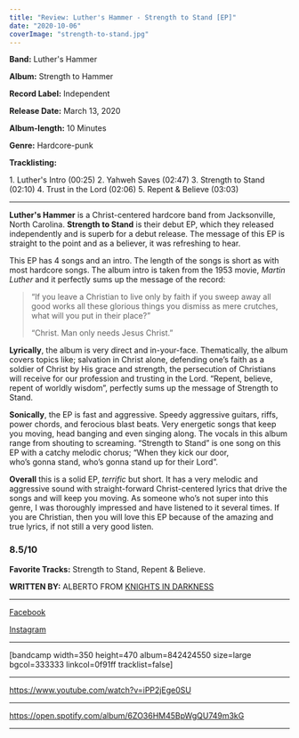 ```yaml
---
title: "Review: Luther's Hammer - Strength to Stand [EP]"
date: "2020-10-06"
coverImage: "strength-to-stand.jpg"
---
```


**Band:** Luther's Hammer

**Album:** Strength to Hammer

**Record Label:** Independent

**Release Date:** March 13, 2020

**Album-length:** 10 Minutes

**Genre:** Hardcore-punk

**Tracklisting:**

1\. Luther's Intro (00:25) 2. Yahweh Saves (02:47) 3. Strength to Stand (02:10) 4. Trust in the Lord (02:06) 5. Repent & Believe (03:03)

* * *

**Luther's Hammer** is a Christ-centered hardcore band from Jacksonville, North Carolina. **Strength to Stand** is their debut EP, which they released independently and is superb for a debut release. The message of this EP is straight to the point and as a believer, it was refreshing to hear.

This EP has 4 songs and an intro. The length of the songs is short as with most hardcore songs. The album intro is taken from the 1953 movie, _Martin Luther_ and it perfectly sums up the message of the record:

> “If you leave a Christian to live only by faith if you sweep away all good works all these glorious things you dismiss as mere crutches, what will you put in their place?”
> 
> “Christ. Man only needs Jesus Christ.”

**Lyrically**, the album is very direct and in-your-face. Thematically, the album covers topics like; salvation in Christ alone, defending one’s faith as a soldier of Christ by His grace and strength, the persecution of Christians will receive for our profession and trusting in the Lord. “Repent, believe, repent of worldly wisdom”, perfectly sums up the message of Strength to Stand.

**Sonically**, the EP is fast and aggressive. Speedy aggressive guitars, riffs, power chords, and ferocious blast beats. Very energetic songs that keep you moving, head banging and even singing along. The vocals in this album range from shouting to screaming. “Strength to Stand” is one song on this EP with a catchy melodic chorus; “When they kick our door, who’s gonna stand, who’s gonna stand up for their Lord”.

**Overall** this is a solid EP, _terrific_ but short. It has a very melodic and aggressive sound with straight-forward Christ-centered lyrics that drive the songs and will keep you moving. As someone who’s not super into this genre, I was thoroughly impressed and have listened to it several times. If you are Christian, then you will love this EP because of the amazing and true lyrics, if not still a very good listen.

### **8.5/10**

**Favorite Tracks:** Strength to Stand, Repent & Believe.

 **WRITTEN BY:** ALBERTO FROM [KNIGHTS IN DARKNESS](https://www.instagram.com/knights_in_darkness/?hl=en)

* * *

[Facebook](https://web.facebook.com/luthershammer)

[Instagram](https://www.instagram.com/xluthershammerx/)

* * *

\[bandcamp width=350 height=470 album=842424550 size=large bgcol=333333 linkcol=0f91ff tracklist=false\]

* * *

https://www.youtube.com/watch?v=iPP2jEge0SU

* * *

https://open.spotify.com/album/6ZO36HM45BpWgQU749m3kG

* * *
